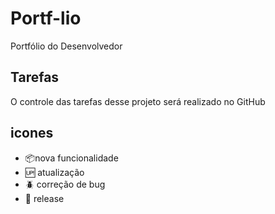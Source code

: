 # Portf-lio

Portfólio do Desenvolvedor

## Tarefas

O controle das tarefas desse projeto será realizado no GitHub

## icones

- :package:nova funcionalidade </br>
- :up: atualização </br>
- :beetle: correção de bug</br>
- :checkered_flag: release</br>
